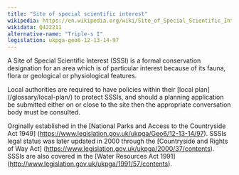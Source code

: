 ```yaml
---
title: "Site of special scientific interest"
wikipedia: https://en.wikipedia.org/wiki/Site_of_Special_Scientific_Interest
wikidata: Q422211
alternative-name: "Triple-s I"
legislation: ukpga-geo6-12-13-14-97
---
```


A Site of Special Scientific Interest (SSSI) is a formal conservation designation for an area which is of particular interest because of its fauna, flora or geological or physiological features.

Local authorities are required to have policies within their [local plan] (/glossary/local-plan/) to protect SSSIs, and should a planning application be submitted either on or close to the site then the appropriate conversation body must be consulted.

Orginally established in the [National Parks and Access to the Countryside Act 1949] (https://www.legislation.gov.uk/ukpga/Geo6/12-13-14/97). SSSIs legal status was later updated in 2000 through the [Countryside and Rights of Way Act] (https://www.legislation.gov.uk/ukpga/2000/37/contents). SSSIs are also covered in the [Water Resources Act 1991] (http://www.legislation.gov.uk/ukpga/1991/57/contents).
